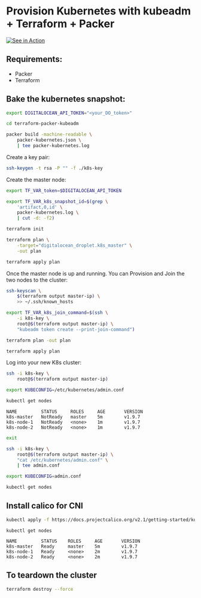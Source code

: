 Provision Kubernetes with kubeadm + Terraform + Packer
=================


[![See in Action](http://img.youtube.com/vi/J8RGm0rBAIg/0.jpg)](http://www.youtube.com/watch?v=J8RGm0rBAIg "Kubernetes on DO")



## Requirements:


* Packer
* Terraform



## Bake the kubernetes snapshot: 

```bash
export DIGITALOCEAN_API_TOKEN="<your_DO_token>"

cd terraform-packer-kubeadm

packer build -machine-readable \
    packer-kubernetes.json \
    | tee packer-kubernetes.log
```

Create a key pair:

```bash
ssh-keygen -t rsa -P "" -f ./k8s-key
```

Create the master node:

```bash
export TF_VAR_token=$DIGITALOCEAN_API_TOKEN

export TF_VAR_k8s_snapshot_id=$(grep \
    'artifact,0,id' \
    packer-kubernetes.log \
    | cut -d: -f2)

terraform init

terraform plan \
    -target="digitalocean_droplet.k8s_master" \
    -out plan

terraform apply plan
```

Once the master node is up and running. You can Provision and Join the two nodes to the cluster:

```bash
ssh-keyscan \
    $(terraform output master-ip) \
    >> ~/.ssh/known_hosts

export TF_VAR_k8s_join_command=$(ssh \
    -i k8s-key \
    root@$(terraform output master-ip) \
    "kubeadm token create --print-join-command")

terraform plan -out plan

terraform apply plan
```

Log into your new K8s cluster:

```bash
ssh -i k8s-key \
    root@$(terraform output master-ip)

export KUBECONFIG=/etc/kubernetes/admin.conf

kubectl get nodes
```

```
NAME         STATUS     ROLES     AGE       VERSION
k8s-master   NotReady   master    5m        v1.9.7
k8s-node-1   NotReady   <none>    1m        v1.9.7
k8s-node-2   NotReady   <none>    1m        v1.9.7
```

```bash
exit

ssh -i k8s-key \
    root@$(terraform output master-ip) \
    "cat /etc/kubernetes/admin.conf" \
    | tee admin.conf

export KUBECONFIG=admin.conf

kubectl get nodes
```

## Install calico for CNI

```bash
kubectl apply -f https://docs.projectcalico.org/v2.1/getting-started/kubernetes/installation/hosted/kubeadm/1.6/calico.yaml

```
```
kubectl get nodes

NAME         STATUS    ROLES     AGE       VERSION
k8s-master   Ready     master    5m        v1.9.7
k8s-node-1   Ready     <none>    2m        v1.9.7
k8s-node-2   Ready     <none>    2m        v1.9.7
```

## To teardown the cluster

```bash
terraform destroy --force
```
